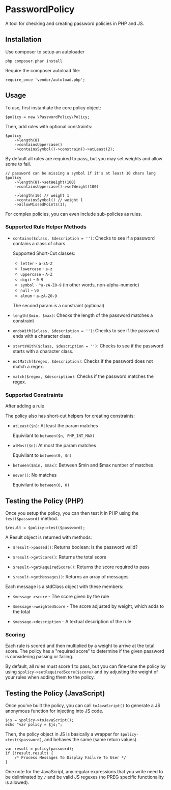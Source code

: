 PasswordPolicy
==============

A tool for checking and creating password policies in PHP and JS.

## Installation

Use composer to setup an autoloader

    php composer.phar install

Require the composer autoload file:

    require_once 'vendor/autoload.php';

## Usage

To use, first instantiate the core policy object:

    $policy = new \PasswordPolicy\Policy;

Then, add rules with optional constraints:

    $policy
        ->length(8)
        ->containsUppercase()
        ->containsSymbol()->constrain()->atLeast(2);

By default all rules are required to pass, but you may set weights and allow some to fail.

    // password can be missing a symbol if it's at least 10 chars long
    $policy
        ->length(8)->setWeight(100)
        ->containsUppercase()->setWeight(100)

        ->length(10) // weight 1
        ->containsSymbol() // weight 1
        ->allowMissedPoints(1);

For complex policies, you can even include sub-policies as rules.

### Supported Rule Helper Methods

 * `contains($class, $description = '')`: Checks to see if a password contains a class of chars
 
    Supported Short-Cut classes:

    * `letter` - `a-zA-Z`
    * `lowercase` - `a-z`
    * `uppercase` - `A-Z`
    * `digit` - `0-9`
    * `symbol` - `^a-zA-Z0-9` (in other words, non-alpha-numeric)
    * `null` - `\0`
    * `alnum` - `a-zA-Z0-9`

    The second param is a constraint (optional)

 * `length($min, $max)`: Checks the length of the password matches a constraint

 * `endsWith($class, $description = '')`: Checks to see if the password ends with a character class.

 * `startsWith($class, $description = '')`: Checks to see if the password starts with a character class.

 * `notMatch($regex, $description)`: Checks if the password does not match a regex.

 * `match($regex, $description)`: Checks if the password matches the regex.

### Supported Constraints

After adding a rule

The policy also has short-cut helpers for creating constraints:

 * `atLeast($n)`: At least the param matches

    Equivilant to `between($n, PHP_INT_MAX)`

 * `atMost($n)`: At most the param matches

    Equivilant to `between(0, $n)`

 * `between($min, $max)`: Between $min and $max number of matches

 * `never()`: No matches
     
    Equivilant to `between(0, 0)`

## Testing the Policy (PHP)

Once you setup the policy, you can then test it in PHP using the `test($password)` method.

    $result = $policy->test($password);

A Result object is returned with methods:

 * `$result->passed()`: Returns boolean: is the password valid?

 * `$result->getScore()`: Returns the total score

 * `$result->getRequiredScore()`: Returns the score required to pass

 * `$result->getMessages()`: Returns an array of messages

Each message is a stdClass object with these members:

 * `$message->score` - The score given by the rule

 * `$message->weightedScore` - The score adjusted by weight, which adds to the total

 * `$message->description` - A textual description of the rule

### Scoring

Each rule is scored and then multiplied by a weight to arrive at the total score. The policy has a "required score" to determine if the given password is considering passing or failing.

By default, all rules must score 1 to pass, but you can fine-tune the policy by using `$policy->setRequiredScore($score)` and by adjusting the weight of your rules when adding them to the policy.

## Testing the Policy (JavaScript)

Once you've built the policy, you can call `toJavaScript()` to generate a JS anonymous function for injecting into JS code.

    $js = $policy->toJavaScript();
    echo "var policy = $js;";

Then, the policy object in JS is basically a wrapper for `$policy->test($password)`, and behaves the same (same return values).

    var result = policy(password);
    if (!result.result) {
        /* Process Messages To Display Failure To User */
    }

One note for the JavaScript, any regular expressions that you write need to be deliminated by `/` and be valid JS regexes (no PREG specific functionality is allowed).

